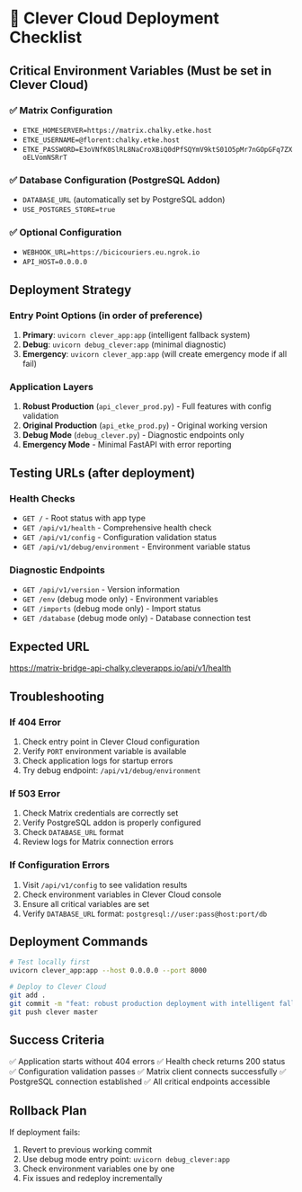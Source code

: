 # 🚀 Clever Cloud Deployment Checklist

## Critical Environment Variables (Must be set in Clever Cloud)

### ✅ Matrix Configuration
- `ETKE_HOMESERVER=https://matrix.chalky.etke.host`
- `ETKE_USERNAME=@florent:chalky.etke.host`
- `ETKE_PASSWORD=E3oVNfK0SlRL8NaCroXBiQ0dPfSQYmV9ktS01O5pMr7nGOpGFq7ZXoELVomNSRrT`

### ✅ Database Configuration (PostgreSQL Addon)
- `DATABASE_URL` (automatically set by PostgreSQL addon)
- `USE_POSTGRES_STORE=true`

### ✅ Optional Configuration
- `WEBHOOK_URL=https://bicicouriers.eu.ngrok.io`
- `API_HOST=0.0.0.0`

## Deployment Strategy

### Entry Point Options (in order of preference)
1. **Primary**: `uvicorn clever_app:app` (intelligent fallback system)
2. **Debug**: `uvicorn debug_clever:app` (minimal diagnostic)
3. **Emergency**: `uvicorn clever_app:app` (will create emergency mode if all fail)

### Application Layers
1. **Robust Production** (`api_clever_prod.py`) - Full features with config validation
2. **Original Production** (`api_etke_prod.py`) - Original working version
3. **Debug Mode** (`debug_clever.py`) - Diagnostic endpoints only
4. **Emergency Mode** - Minimal FastAPI with error reporting

## Testing URLs (after deployment)

### Health Checks
- `GET /` - Root status with app type
- `GET /api/v1/health` - Comprehensive health check
- `GET /api/v1/config` - Configuration validation status
- `GET /api/v1/debug/environment` - Environment variable status

### Diagnostic Endpoints
- `GET /api/v1/version` - Version information
- `GET /env` (debug mode only) - Environment variables
- `GET /imports` (debug mode only) - Import status
- `GET /database` (debug mode only) - Database connection test

## Expected URL
https://matrix-bridge-api-chalky.cleverapps.io/api/v1/health

## Troubleshooting

### If 404 Error
1. Check entry point in Clever Cloud configuration
2. Verify `PORT` environment variable is available
3. Check application logs for startup errors
4. Try debug endpoint: `/api/v1/debug/environment`

### If 503 Error
1. Check Matrix credentials are correctly set
2. Verify PostgreSQL addon is properly configured
3. Check `DATABASE_URL` format
4. Review logs for Matrix connection errors

### If Configuration Errors
1. Visit `/api/v1/config` to see validation results
2. Check environment variables in Clever Cloud console
3. Ensure all critical variables are set
4. Verify `DATABASE_URL` format: `postgresql://user:pass@host:port/db`

## Deployment Commands

```bash
# Test locally first
uvicorn clever_app:app --host 0.0.0.0 --port 8000

# Deploy to Clever Cloud
git add .
git commit -m "feat: robust production deployment with intelligent fallback"
git push clever master
```

## Success Criteria

✅ Application starts without 404 errors
✅ Health check returns 200 status
✅ Configuration validation passes
✅ Matrix client connects successfully
✅ PostgreSQL connection established
✅ All critical endpoints accessible

## Rollback Plan

If deployment fails:
1. Revert to previous working commit
2. Use debug mode entry point: `uvicorn debug_clever:app`
3. Check environment variables one by one
4. Fix issues and redeploy incrementally